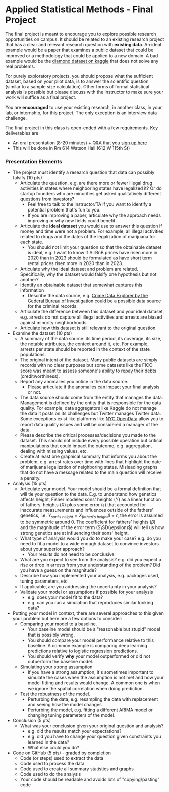 # Applied Statistical Methods - Final Project

The final project is meant to encourage you to explore possible research opportunities on campus. 
It should be related to an existing research project that has a clear and relevant research question
with **existing data**. An ideal example would be a paper that examines a public dataset that could be
improved or a methodology that could be applied to a new domain.
A bad example would be the [diamond dataset on kaggle](https://www.kaggle.com/code/karnikakapoor/diamond-price-prediction)
 that does not solve any real problems.

For purely exploratory projects, you should propose what the sufficient dataset, based on your pilot data, is to answer the scientific question (similar to a sample size calculation). Other forms of formal statistical analysis is possible but please discuss with the instructor to make sure your work will suffice as a final project.

You are **encouraged** to use your existing research, in another class, in your lab, or internship, for this project. The only exception is an interview data challenge.

The final project in this class is open-ended with a few requirements. Key deliverables are
- An oral presentation (8-20 minutes) + Q&A that you [sign up here](https://docs.google.com/spreadsheets/d/1sF_HHbXiCmn8wS5CRtO3fpvwGRUJiGa7SB5iolNhoXc/edit?usp=sharing)
- This will be done in Rm 614 Watson Hall (612 W 115th St)



### Presentation Elements
- The project must identify a research question that data can possibly falsify (10 pts)
  - Articulate the question, e.g. are there more or fewer illegal drug activities in states where neighboring states have legalized it? Or do startup founders who are minorities get asked qualitatively different questions from investors?
    - Feel free to talk to the instructor/TA if you want to identify a potential problem that's fun to you.
    - If you are improving a paper, articulate why the approach needs improving or why new fields could benefit.
  - Articulate the **ideal dataset** you would use to answer this question if money and time were not a problem. For example, all illegal activities related to drugs and the dates of the legalization of marijuana for each state.
    - You should not limit your question so that the obtainable dataset is ideal, e.g. I want to know if AirBnB prices have risen more in 2020 than in 2023 should be formulated as have short term rental prices risen more in 2020 than in 2023.
  - Articulate why the ideal dataset and problem are related. Specifically, why the dataset would falsify one hypothesis but not another?
  - Identify an obtainable dataset that somewhat captures this information
    - Describe the data source, e.g. [Crime Data Explorer by the Gederal Bureau of Investigation](https://crime-data-explorer.fr.cloud.gov/) could be a possible data source for the criminal records.
  - Articulate the difference between this dataset and your ideal dataset, e.g. arrests do not capture all illegal activities and arrests are biased against minority neighborhoods.
  - Articulate how this dataset is still relevant to the original question.
- Examine the dataset (10 pts)
  - A summary of the data source: its time period, its coverage, its size, the notable attributes, the context around it, etc. For example, arrests per state should be reported in the context of the state populations.
  - The original intent of the dataset. Many public datasets are simply records with no clear purposes but some datasets like the FICO score was meant to assess someone's ability to repay their debts (creditworthiness).
  - Report any anomalies you notice in the data source.
    - Please articulate if the anomalies can impact your final analysis or not.
  - The data source should come from the entity that manages the data. Management is defined by the entity that is responsible for the data quality. For example, data aggregators like Kaggle do not manage the data it posts on its challenges but Twitter manages Twitter data. Some exceptions exist like platforms like [NYC OpenData](https://opendata.cityofnewyork.us/data/) allow you to report data quality issues and will be considered a manager of the data.
  - Please describe the critical processes/decisions you made to the dataset. This should not include every possible operation but critical manipulations that could impact the outcome, e.g. aggregation, dealing with missing values, etc.
  - Create at least one graphical summary that informs you about the problem, e.g. arrest rates over time with lines that highlight the date of marijuana legalization of neighboring states. Misleading graphs that do not have a message related to the main question will receive a penalty.
- Analysis (15 pts)
  - Articulate your model. Your model should be a formal definition that will tie your question to the data. E.g. to understand how genetics affects height, Fisher modeled sons' heights ($Y$) as a linear function of fathers' heights ($X$) plus some error ($\epsilon$) that accounted for inaccurate measurements and influences outside of the fathers' genetics, i.e. $Y_{son i's\ height} = X_{father i's\ height}\beta + \epsilon$, the error is assumed to be symmetric around 0. The coefficient for fathers' heights ($\beta$) and the magnitude of the error term ($\SD(\epsilon)$) will tell us how strong genetics are at influencing their sons' height.
  - What type of analysis would you do to make your case? e.g. do you need to fit a model to a wide enough dataset to convince investors about your superior approach?
    - Your results do not need to be conclusive
  - What are you expect to see from the analysis? e.g. did you expect a rise or drop in arrests from your understanding of the problem? Did you have a guess on the magnitude?
  - Describe how you implemented your analysis, e.g. packages used, tuning parameters, etc
  - If applicable, are you addressing the uncertainty in your analysis?
  - Validate your model or assumptions if possible for your analysis
    - e.g. does your model fit to the data?
    - e.g. can you run a simulation that reproduces similar looking data?
- Putting your model in context, there are several approaches to this given your problem but here are a few options to consider:
  - Comparing your model to a baseline.
    - Your baseline model should be a "reasonable but stupid" model that is possibly wrong.
    - You should compare your model performance relative to this baseline. A common example is comparing deep learning predictions relative to logistic regression predictions. 
    - You should verify **why** your model outperformed or did not outperform the baseline model.
  - Simulating your strong assumption
    - If you have a strong assumption, it's sometimes important to simulate the cases when the assumption is not met and how your model fitting and results would change. A common one is when we ignore the spatial correlation when doing prediction. 
  - Test the robustness of the model.
    - Perturbing the data, e.g. resampling the data with replacement and seeing how the model changes
    - Perturbing the model, e.g. fitting a different ARIMA model or changing tuning parameters of the model.
- Conclusion (5 pts)
  - What was your conclusion given your original question and analysis?
    - e.g. did the results match your expectations?
    - e.g. did you have to change your question given constraints you learned in the data?
    - What else could you do?
- Code on GitHub (5 pts) - graded by completion
  - Code (or steps) used to extract the data
  - Code used to process the data
  - Code used to create all summary statistics and graphs
  - Code used to do the analysis
  - Your code should be readable and avoids lots of "copying/pasting" code


